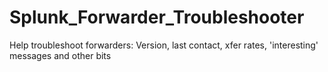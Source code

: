 # Splunk_Forwarder_Troubleshooter
Help troubleshoot forwarders: Version, last contact, xfer rates, 'interesting' messages and other bits
